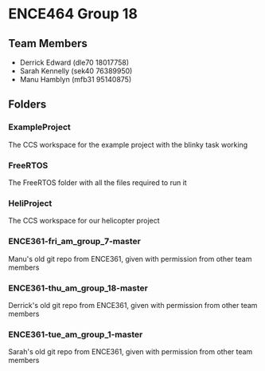 # ENCE464 Group 18

## Team Members
* Derrick Edward (dle70 18017758)
* Sarah Kennelly (sek40 76389950)
* Manu Hamblyn (mfb31 95140875)

## Folders

### ExampleProject
The CCS workspace for the example project with the blinky task working
### FreeRTOS
The FreeRTOS folder with all the files required to run it
### HeliProject
The CCS workspace for our helicopter project
### ENCE361-fri_am_group_7-master 
Manu's old git repo from ENCE361, given with permission from other team members
### ENCE361-thu_am_group_18-master
Derrick's old git repo from ENCE361, given with permission from other team members
### ENCE361-tue_am_group_1-master
Sarah's old git repo from ENCE361, given with permission from other team members